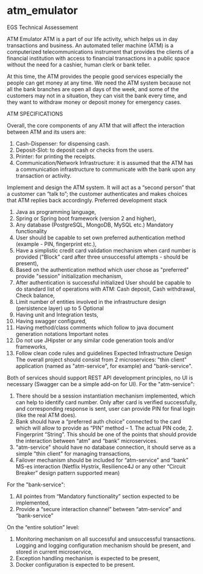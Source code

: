 # atm_emulator
EGS Technical Assessement

ATM Emulator
ATM is a part of our life activity, which helps us in day transactions and business. An automated teller machine (ATM) is a computerized telecommunications instrument that provides the clients of a financial institution with access to financial transactions in a public space without the need for a cashier, human clerk or bank teller.

At this time, the ATM provides the people good services especially the people can get money at any time. We need the ATM system because not all the bank branches are open all days of the week, and some of the customers may not in a situation, they can visit the bank every time, and they want to withdraw money or deposit money for emergency cases.

ATM SPECIFICATIONS

Overall, the core components of any ATM that will affect the interaction between ATM and its users are:
1.	Cash-Dispenser: for dispensing cash.
2.	Deposit-Slot: to deposit cash or checks from the users.
3.	Printer: for printing the receipts.
4.	Communication/Network Infrastructure: it is assumed that the ATM has a communication infrastructure to communicate with the bank upon any transaction or activity.

Implement and design the ATM system. It will act as a “second person” that a customer can “talk to”; the customer authenticates and makes choices that ATM replies back accordingly.
Preferred development stack
1.	Java as programming language,
2.	Spring or Spring boot framework (version 2 and higher),
3.	Any database (PostgreSQL, MongoDB, MySQL etc.)
Mandatory functionality
1.	User should be capable to set own preferred authentication method (example - PIN, fingerprint etc.),
2.	Have a simplistic credit card validation mechanism when card number is provided ("Block" card after three unsuccessful attempts - should be present),
3.	Based on the authentication method which user chose as "preferred" provide "session" initialization mechanism,
4.	After authentication is successful initialized User should be capable to do standard list of operations with ATM: Cash deposit, Cash withdrawal, Check balance,
5.	Limit number of entities involved in the infrastructure design (persistence layer) up to 5
Optional
1.	Having unit and Integration tests,
2.	Having swagger configured,
3.	Having method/class comments which follow to java document generation notations
Important notes
1.	Do not use JHipster or any similar code generation tools and/or frameworks,
2.	Follow clean code rules and guidelines
Expected Infrastructure Design
The overall project should consist from 2 microservices: "thin client" application (named as "atm-service", for example) and "bank-service".

Both of services should support REST API development principles, no UI is necessary (Swagger can be a simple add-on for UI).
For the "atm-service":
1.	There should be a session instantiation mechanism implemented, which can help to identify card number. Only after card is verified successfully, and corresponding response is sent, user can provide PIN for final login (like the real ATM does).
2.	Bank should have a “preferred auth choice” connected to the card which will allow to provide as “PIN” method – 1. The actual PIN code, 2. Fingerprint “String”. This should be one of the points that should provide the interaction between “atm” and “bank” microservices.
3.	"atm-service" should have no database connection, it should serve as a simple "thin client" for managing transactions,
4.	Failover mechanism should be included for “atm-service” and “bank” MS-es interaction (Netflix Hystrix, Resilience4J or any other “Circuit Breaker” design pattern supported mean)

For the "bank-service":
1.	All pointes from “Mandatory functionality” section expected to be implemented,
2.	Provide a “secure interaction channel” between “atm-service” and “bank-service” 

On the “entire solution” level:
1.	Monitoring mechanism on all successful and unsuccessful transactions. Logging and logging configuration mechanism should be present, and stored in current microservice,
2.	Exception handling mechanism is expected to be present,
3.	Docker configuration is expected to be present.
